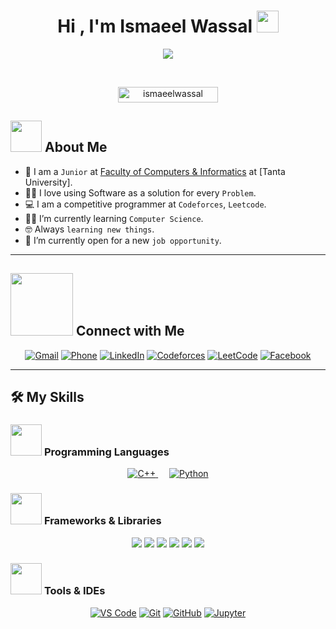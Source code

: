 <h1 align="center">Hi , I'm Ismaeel Wassal <img src="https://media.giphy.com/media/hvRJCLFzcasrR4ia7z/giphy.gif" width="35"></h1>
<p align="center">
  <a href="https://github.com/DenverCoder1/readme-typing-svg">
    <img src="https://readme-typing-svg.herokuapp.com?font=Time+New+Roman&color=%23C8BE25&size=25&center=true&vCenter=true&width=600&height=100&lines=Junior+Computer+Science+student;Competitive+Programmer;Always+learning+new+things">
  </a>
</p>

<br>

<p align="center"> 
  <img src="https://komarev.com/ghpvc/?username=ismaeelwassal&label=Profile%20views&color=0047AB&style=plastic?" alt="ismaeelwassal" height=25px, width=160px/> 
</p>

## <picture><img src="https://github.com/7oSkaaa/7oSkaaa/blob/main/Images/about_me.gif?raw=true" width=50px></picture> About Me

- :school: I am a `Junior` at [Faculty of Computers & Informatics](https://ci.tanta.edu.eg/) at [Tanta University].
- :technologist: I love using Software as a solution for every `Problem`.
- :computer: I am a competitive programmer at `Codeforces`, `Leetcode`.
- :student: I’m currently learning `Computer Science`.
- :nerd_face: Always `learning new things`.
- :thinking: I’m currently open for a new `job opportunity`.

---

## <picture> <img src="https://github.com/7oSkaaa/7oSkaaa/blob/main/Images/Connect-with-me.gif?raw=true" width="100px"></picture> Connect with Me

<p align="center">
  <a href="mailto:esmailwassal456@gmail.com"><img src="https://img.shields.io/badge/Gmail-%23EA4335.svg?style=plastic&logo=gmail&logoColor=white" alt="Gmail"/></a>
  <a href="tel:+201154868682"><img src="https://img.shields.io/badge/Phone-%230077B5.svg?style=plastic&logo=telephone&logoColor=white" alt="Phone"/></a>
  <a href="https://www.linkedin.com/in/ismail-wassal-8514012a8/"><img src="https://img.shields.io/badge/LinkedIn-%230A66C2.svg?style=plastic&logo=linkedin&logoColor=white" alt="LinkedIn"/></a>
  <a href="https://codeforces.com/profile/ismaeelwassal"><img src="https://img.shields.io/badge/Codeforces-%231F8ACB.svg?style=plastic&logo=codeforces&logoColor=white" alt="Codeforces"/></a>
  <a href="https://leetcode.com/u/wassal/"><img src="https://img.shields.io/badge/LeetCode-%23FFA116.svg?style=plastic&logo=leetcode&logoColor=black" alt="LeetCode"/></a>
  <a href="https://www.facebook.com/ismaeel.wassal.AboAmer/"><img src="https://img.shields.io/badge/Facebook-%231877F2.svg?style=plastic&logo=facebook&logoColor=white" alt="Facebook"/></a>
</p>

---

## 🛠️ My Skills

### <picture> <img src="https://github.com/7oSkaaa/7oSkaaa/blob/main/Images/Programming_Languages.gif?raw=true" width=50px> </picture> Programming Languages

<p align="center"> 
  <a href="https://www.w3schools.com/cpp/" target="_blank"> 
    <img alt="C++" src="https://img.shields.io/badge/C++%20-%2300599C.svg?style=plastic&logo=c%2B%2B&logoColor=white">
  </a> 
  &emsp;
  <a href="https://www.python.org/" target="_blank"> 
    <img alt="Python" src="https://img.shields.io/badge/Python-%2314354C.svg?style=plastic&logo=python&logoColor=white">
  </a> 
</p>

### <picture> <img src="https://github.com/7oSkaaa/7oSkaaa/blob/main/Images/Front_End.gif?raw=true" width=50px> </picture> Frameworks & Libraries

<p align="center">
  <a href="https://numpy.org/"><img src="https://img.shields.io/badge/NumPy-%23013243.svg?style=plastic&logo=numpy&logoColor=white"></a>
  <a href="https://pandas.pydata.org/"><img src="https://img.shields.io/badge/Pandas-%23150458.svg?style=plastic&logo=pandas&logoColor=white"></a>
  <a href="https://matplotlib.org/"><img src="https://img.shields.io/badge/Matplotlib-%23ffffff.svg?style=plastic&logo=plotly&logoColor=black"></a>
  <a href="https://seaborn.pydata.org/"><img src="https://img.shields.io/badge/Seaborn-%2300999C.svg?style=plastic&logo=python&logoColor=white"></a>
  <a href="https://scikit-learn.org/"><img src="https://img.shields.io/badge/Scikit--learn-%23F7931E.svg?style=plastic&logo=scikit-learn&logoColor=white"></a>
  <a href="https://pytorch.org/"><img src="https://img.shields.io/badge/PyTorch-%23EE4C2C.svg?style=plastic&logo=pytorch&logoColor=white"></a>
</p>

### <picture> <img src="https://github.com/7oSkaaa/7oSkaaa/blob/main/Images/Software_Tools.gif?raw=true" width=50px> </picture> Tools & IDEs

<p align="center">
  <a href="https://code.visualstudio.com/"><img alt="VS Code" src="https://img.shields.io/badge/Visual%20Studio%20Code-0078d7.svg?style=plastic&logo=visual-studio-code&logoColor=white"></a>
  <a href="https://git-scm.com/"><img alt="Git" src="https://img.shields.io/badge/Git%20-%23F05033.svg?style=plastic&logo=git&logoColor=white"></a>
  <a href="https://github.com/"><img alt="GitHub" src="https://img.shields.io/badge/github-%23181717.svg?style=plastic&logo=github&logoColor=white"></a>
  <a href="https://jupyter.org/"><img alt="Jupyter" src="https://img.shields.io/badge/Jupyter-%23F37626.svg?style=plastic&logo=jupyter&logoColor=white"></a>
</p>






